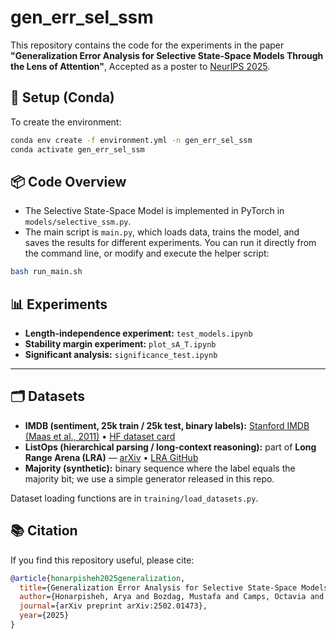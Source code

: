 # gen_err_sel_ssm

This repository contains the code for the experiments in the paper **"Generalization Error Analysis for Selective State-Space Models Through the Lens of Attention"**, Accepted as a poster to [NeurIPS 2025](https://neurips.cc/virtual/2025/poster/117416).

## 🔧 Setup (Conda)

To create the environment:

```bash
conda env create -f environment.yml -n gen_err_sel_ssm
conda activate gen_err_sel_ssm
```

## 📦 Code Overview

- The Selective State-Space Model is implemented in PyTorch in `models/selective_ssm.py`.
- The main script is `main.py`, which loads data, trains the model, and saves the results for different experiments.
  You can run it directly from the command line, or modify and execute the helper script:

```bash
bash run_main.sh
```

## 📊 Experiments

- **Length-independence experiment:** `test_models.ipynb`  
- **Stability margin experiment:** `plot_sA_T.ipynb`
- **Significant analysis:** `significance_test.ipynb`

---

## 🗂️ Datasets

- **IMDB (sentiment, 25k train / 25k test, binary labels):** [Stanford IMDB (Maas et al., 2011)](https://ai.stanford.edu/~amaas/data/sentiment/) • [HF dataset card](https://huggingface.co/datasets/stanfordnlp/imdb)
- **ListOps (hierarchical parsing / long-context reasoning):** part of **Long Range Arena (LRA)** — [arXiv](https://arxiv.org/abs/2011.04006) • [LRA GitHub](https://github.com/google-research/long-range-arena)
- **Majority (synthetic):** binary sequence where the label equals the majority bit; we use a simple generator released in this repo.

Dataset loading functions are in `training/load_datasets.py`.

## 📚 Citation

If you find this repository useful, please cite:

```bibtex
@article{honarpisheh2025generalization,
  title={Generalization Error Analysis for Selective State-Space Models Through the Lens of Attention},
  author={Honarpisheh, Arya and Bozdag, Mustafa and Camps, Octavia and Sznaier, Mario},
  journal={arXiv preprint arXiv:2502.01473},
  year={2025}
}



